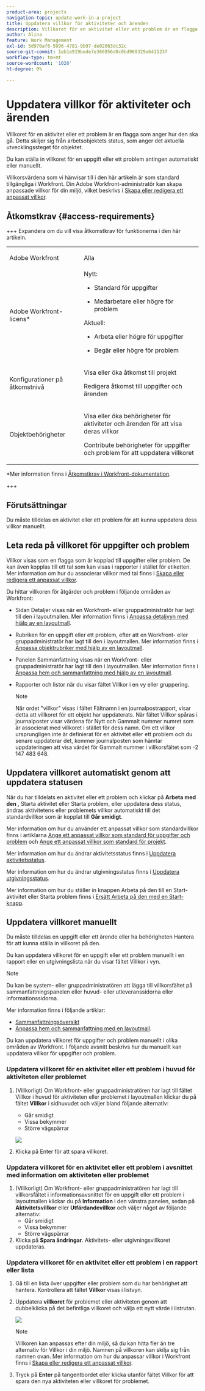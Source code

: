 ```yaml
---
product-area: projects
navigation-topic: update-work-in-a-project
title: Uppdatera villkor för aktiviteter och ärenden
description: Villkoret för en aktivitet eller ett problem är en flagga som anger hur den ska gå. Detta skiljer sig från arbetsobjektets status, som anger det aktuella utvecklingssteget för objektet.
author: Alina
feature: Work Management
exl-id: 5d970af6-5996-4781-9b97-de02063dc32c
source-git-commit: 1eb1e919bede7e366956d8c0bd969329a641123f
workflow-type: tm+mt
source-wordcount: '1020'
ht-degree: 0%

---
```


# Uppdatera villkor för aktiviteter och ärenden

<!--Audited: 07/2024-->

<!--<span class="preview">The highlighted information on this page refers to functionality not yet generally available. It is available only in the Preview environment for all customers, or in the Production environment for customers who enabled fast releases.</span>

<span class="preview">For information about fast releases, see [Enable or disable fast releases for your organization](/help/quicksilver/administration-and-setup/set-up-workfront/configure-system-defaults/enable-fast-release-process.md).</span>

<span class="preview">For information about the current release, see [Third Quarter 2024 release overview](/help/quicksilver/product-announcements/product-releases/24-q3-release-activity/24-q3-release-overview.md).</span>-->

Villkoret för en aktivitet eller ett problem är en flagga som anger hur den ska gå. Detta skiljer sig från arbetsobjektets status, som anger det aktuella utvecklingssteget för objektet.

Du kan ställa in villkoret för en uppgift eller ett problem antingen automatiskt eller manuellt.

Villkorsvärdena som vi hänvisar till i den här artikeln är som standard tillgängliga i Workfront. Din Adobe Workfront-administratör kan skapa anpassade villkor för din miljö, vilket beskrivs i [Skapa eller redigera ett anpassat villkor](../../../administration-and-setup/customize-workfront/create-manage-custom-conditions/create-edit-custom-conditions.md).

## Åtkomstkrav {#access-requirements}

+++ Expandera om du vill visa åtkomstkrav för funktionerna i den här artikeln.

<table style="table-layout:auto"> 
 <col> 
 <col> 
 <tbody> 
  <tr> 
   <td role="rowheader">Adobe Workfront</td> 
   <td> <p>Alla</p> </td> 
  </tr> 
  <tr> 
   <td role="rowheader">Adobe Workfront-licens*</td> 
   <td> 
   Nytt:
   <ul><li><p>Standard för uppgifter</p></li>
   <li><p>Medarbetare eller högre för problem</p></li></ul>
   Aktuell:
   <ul><li><p>Arbeta eller högre för uppgifter</p></li>
   <li><p>Begär eller högre för problem</p></li></ul>
    </td> 
  </tr> 
  <tr> 
   <td role="rowheader">Konfigurationer på åtkomstnivå</td> 
   <td> <p>Visa eller öka åtkomst till projekt</p> <p>Redigera åtkomst till uppgifter och ärenden </p></td> 
  </tr> 
  <tr> 
   <td role="rowheader">Objektbehörigheter</td> 
   <td> <p>Visa eller öka behörigheter för aktiviteter och ärenden för att visa deras villkor</p>
   <p>Contribute behörigheter för uppgifter och problem för att uppdatera villkoret</p>
  </td> 
  </tr> 
 </tbody> 
</table>

*Mer information finns i [Åtkomstkrav i Workfront-dokumentation](/help/quicksilver/administration-and-setup/add-users/access-levels-and-object-permissions/access-level-requirements-in-documentation.md).

+++

## Förutsättningar

Du måste tilldelas en aktivitet eller ett problem för att kunna uppdatera dess villkor manuellt.

## Leta reda på villkoret för uppgifter och problem

Villkor visas som en flagga som är kopplad till uppgifter eller problem. De kan även kopplas till ett tal som kan visas i rapporter i stället för etiketten. Mer information om hur du associerar villkor med tal finns i [Skapa eller redigera ett anpassat villkor](../../../administration-and-setup/customize-workfront/create-manage-custom-conditions/create-edit-custom-conditions.md).

Du hittar villkoren för åtgärder och problem i följande områden av Workfront:

* Sidan Detaljer visas när en Workfront- eller gruppadministratör har lagt till den i layoutmallen. Mer information finns i [Anpassa detaljvyn med hjälp av en layoutmall](/help/quicksilver/administration-and-setup/customize-workfront/use-layout-templates/customize-details-view-layout-template.md).

* Rubriken för en uppgift eller ett problem, efter att en Workfront- eller gruppadministratör har lagt till den i layoutmallen. Mer information finns i [Anpassa objektrubriker med hjälp av en layoutmall](/help/quicksilver/administration-and-setup/customize-workfront/use-layout-templates/customize-object-headers.md).

* Panelen Sammanfattning visas när en Workfront- eller gruppadministratör har lagt till den i layoutmallen. Mer information finns i [Anpassa hem och sammanfattning med hjälp av en layoutmall](/help/quicksilver/administration-and-setup/customize-workfront/use-layout-templates/customize-home-summary-layout-template.md).

* Rapporter och listor när du visar fältet Villkor i en vy eller gruppering.

  >[!NOTE]
  >
  >När ordet &quot;villkor&quot; visas i fältet Fältnamn i en journalpostrapport, visar detta att villkoret för ett objekt har uppdaterats. När fältet Villkor spåras i journalposter visar värdena för Nytt och Gammalt nummer numret som är associerat med villkoret i stället för dess namn. Om ett villkor ursprungligen inte är definierat för en aktivitet eller ett problem och du senare uppdaterar det, kommer journalposten som hämtar uppdateringen att visa värdet för Gammalt nummer i villkorsfältet som -2 147 483 648.

## Uppdatera villkoret automatiskt genom att uppdatera statusen

När du har tilldelats en aktivitet eller ett problem och klickar på **Arbeta med den** , Starta aktivitet eller Starta problem, eller uppdatera dess status, ändras aktivitetens eller problemets villkor automatiskt till det standardvillkor som är kopplat till **Går smidigt**.

Mer information om hur du använder ett anpassat villkor som standardvillkor finns i artiklarna [Ange ett anpassat villkor som standard för uppgifter och problem](../../../administration-and-setup/customize-workfront/create-manage-custom-conditions/set-custom-condition-default-tasks-issues.md) och [Ange ett anpassat villkor som standard för projekt](../../../administration-and-setup/customize-workfront/create-manage-custom-conditions/set-custom-condition-default-projects.md).

Mer information om hur du ändrar aktivitetsstatus finns i [Uppdatera aktivitetsstatus](../../../manage-work/projects/updating-work-in-a-project/update-task-status.md).

Mer information om hur du ändrar utgivningsstatus finns i [Uppdatera utgivningsstatus](../../../manage-work/projects/updating-work-in-a-project/update-issue-status.md).

Mer information om hur du ställer in knappen Arbeta på den till en Start-aktivitet eller Starta problem finns i [Ersätt Arbeta på den med en Start-knapp](../../../people-teams-and-groups/create-and-manage-teams/work-on-it-button-to-start-button.md).

## Uppdatera villkoret manuellt

Du måste tilldelas en uppgift eller ett ärende eller ha behörigheten Hantera för att kunna ställa in villkoret på den.

Du kan uppdatera villkoret för en uppgift eller ett problem manuellt i en rapport eller en utgivningslista när du visar fältet Villkor i vyn.

>[!NOTE]
>
>Du kan be system- eller gruppadministratören att lägga till villkorsfältet på sammanfattningspanelen eller huvud- eller utleveranssidorna eller informationssidorna.
>
>Mer information finns i följande artiklar:
>
>* [Sammanfattningsöversikt](/help/quicksilver/workfront-basics/the-new-workfront-experience/summary-overview.md)
>* [Anpassa hem och sammanfattning med en layoutmall](/help/quicksilver/administration-and-setup/customize-workfront/use-layout-templates/customize-home-summary-layout-template.md).


<!--old Condition update - in the commenting stream: 
Updating the Condition of a task or issue differs depending on whether you are assigned to it or not:

* If you are using the legacy commenting experience, you can update the Condition in the Updates tab or in a list of tasks or issues if you are assigned to them. This is not supported in the new commenting experience. For information, see [New commenting experience](/help/quicksilver/product-announcements/betas/new-commenting-experience-beta/unified-commenting-experience.md). 
* You can update the Condition in a list of tasks or issues if you are not assigned to them, only if you have Manage permissions to them. In this case, you cannot update the Condition in the Update tab of the task or issue. -->

Du kan uppdatera villkoret för uppgifter och problem manuellt i olika områden av Workfront. I följande avsnitt beskrivs hur du manuellt kan uppdatera villkor för uppgifter och problem.

### Uppdatera villkoret för en aktivitet eller ett problem i huvud för aktiviteten eller problemet

1. (Villkorligt) Om Workfront- eller gruppadministratören har lagt till fältet Villkor i huvud för aktiviteten eller problemet i layoutmallen klickar du på fältet **Villkor** i sidhuvudet och väljer bland följande alternativ:
   * Går smidigt
   * Vissa bekymmer
   * Större vägspärrar

   ![](assets/condition-in-task-header.png)
1. Klicka på Enter för att spara villkoret.

### Uppdatera villkoret för en aktivitet eller ett problem i avsnittet med information om aktiviteten eller problemet

1. (Villkorligt) Om Workfront- eller gruppadministratören har lagt till villkorsfältet i informationsavsnittet för en uppgift eller ett problem i layoutmallen klickar du på **Information** i den vänstra panelen, sedan på **Aktivitetsvillkor** eller **Utfärdandevillkor** och väljer något av följande alternativ:
   * Går smidigt
   * Vissa bekymmer
   * Större vägspärrar
1. Klicka på **Spara ändringar**. Aktivitets- eller utgivningsvillkoret uppdateras.

### Uppdatera villkoret för en aktivitet eller ett problem i en rapport eller lista

1. Gå till en lista över uppgifter eller problem som du har behörighet att hantera. Kontrollera att fältet **Villkor** visas i listvyn.

1. Uppdatera **villkoret** för problemet eller aktiviteten genom att dubbelklicka på det befintliga villkoret och välja ett nytt värde i listrutan.

   ![](assets/condition-drop-down-values-in-task-list.png)

   >[!NOTE]
   >
   >Villkoren kan anpassas efter din miljö, så du kan hitta fler än tre alternativ för Villkor i din miljö. Namnen på villkoren kan skilja sig från namnen ovan. Mer information om hur du anpassar villkor i Workfront finns i [Skapa eller redigera ett anpassat villkor](../../../administration-and-setup/customize-workfront/create-manage-custom-conditions/create-edit-custom-conditions.md).


1. Tryck på **Enter** på tangentbordet eller klicka utanför fältet Villkor för att spara den nya aktiviteten eller villkoret för problemet.

<!--   
<li><p>(NOTE: drafted because I can't do this anymore)</p><p>If you have Manage permissions to the task or issue but are not assigned to it, perhaps as a project manager, add the <strong>Condition</strong> column to any view you use in a task or issue list, then set the <strong>Condition</strong> in inline edit and press Enter.</p><p><img src="assets/change-condition-in-list-view-350x142.png" style="width: 350;height: 142;"></p><p>For information about adding a column to a view, see <a href="../../../reports-and-dashboards/reports/reporting-elements/views-overview.md">Views overview in Adobe Workfront</a>.</p></li>   
     -->


